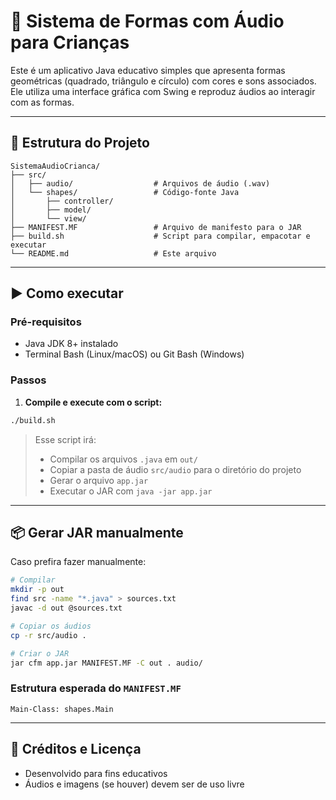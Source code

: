 # 🎵 Sistema de Formas com Áudio para Crianças

Este é um aplicativo Java educativo simples que apresenta formas geométricas (quadrado, triângulo e círculo) com cores e sons associados. Ele utiliza uma interface gráfica com Swing e reproduz áudios ao interagir com as formas.

---

## 🧱 Estrutura do Projeto

```
SistemaAudioCrianca/
├── src/
│   ├── audio/                  # Arquivos de áudio (.wav)
│   └── shapes/                 # Código-fonte Java
│       ├── controller/
│       ├── model/
│       └── view/
├── MANIFEST.MF                 # Arquivo de manifesto para o JAR
├── build.sh                    # Script para compilar, empacotar e executar
└── README.md                   # Este arquivo
```

---

## ▶️ Como executar

### Pré-requisitos

- Java JDK 8+ instalado
- Terminal Bash (Linux/macOS) ou Git Bash (Windows)

### Passos

1. **Compile e execute com o script:**

```bash
./build.sh
```

> Esse script irá:
> - Compilar os arquivos `.java` em `out/`
> - Copiar a pasta de áudio `src/audio` para o diretório do projeto
> - Gerar o arquivo `app.jar`
> - Executar o JAR com `java -jar app.jar`

---

## 📦 Gerar JAR manualmente

Caso prefira fazer manualmente:

```bash
# Compilar
mkdir -p out
find src -name "*.java" > sources.txt
javac -d out @sources.txt

# Copiar os áudios
cp -r src/audio .

# Criar o JAR
jar cfm app.jar MANIFEST.MF -C out . audio/
```

### Estrutura esperada do `MANIFEST.MF`

```
Main-Class: shapes.Main
```

---

## 📁 Créditos e Licença

- Desenvolvido para fins educativos
- Áudios e imagens (se houver) devem ser de uso livre
